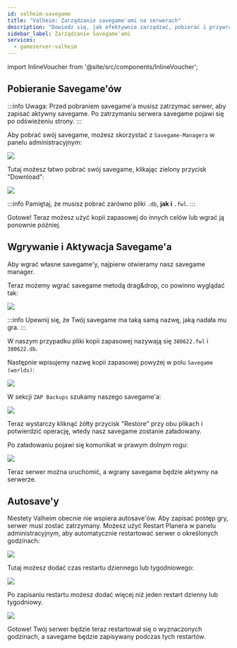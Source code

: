 ```yaml
---
id: valheim-savegame
title: "Valheim: Zarządzanie savegame'ami na serwerach"
description: "Dowiedz się, jak efektywnie zarządzać, pobierać i przywracać swoje savegame'y w Valheim za pomocą Savegame-Managera → Sprawdź teraz"
sidebar_label: Zarządzanie Savegame'ami
services:
  - gameserver-valheim
---
```


import InlineVoucher from '@site/src/components/InlineVoucher';

<InlineVoucher />

## Pobieranie Savegame'ów

:::info
Uwaga: Przed pobraniem savegame'a musisz zatrzymać serwer, aby zapisać aktywny savegame. Po zatrzymaniu serwera savegame pojawi się po odświeżeniu strony.
:::

Aby pobrać swój savegame, możesz skorzystać z `Savegame-Managera` w panelu administracyjnym:

![](https://screensaver01.zap-hosting.com/index.php/s/FryL7EXmEYBFBXD/preview)

Tutaj możesz łatwo pobrać swój savegame, klikając zielony przycisk "Download":

![](https://screensaver01.zap-hosting.com/index.php/s/2o2gnQ3GKpwc22w/preview)

:::info
Pamiętaj, że musisz pobrać zarówno pliki `.db`, **jak i** `.fwl`.
:::

Gotowe! Teraz możesz użyć kopii zapasowej do innych celów lub wgrać ją ponownie później.

## Wgrywanie i Aktywacja Savegame'a

Aby wgrać własne savegame'y, najpierw otwieramy nasz savegame manager.

Teraz możemy wgrać savegame metodą drag&drop, co powinno wyglądać tak:

![](https://screensaver01.zap-hosting.com/index.php/s/H2RJSyMGeiojfxD/preview)

:::info
Upewnij się, że Twój savegame ma taką samą nazwę, jaką nadała mu gra.
:::

W naszym przypadku pliki kopii zapasowej nazywają się `380622.fwl` i `380622.db`.

Następnie wpisujemy nazwę kopii zapasowej powyżej w polu `Savegame (worlds)`:

![](https://screensaver01.zap-hosting.com/index.php/s/Ggrys4xKjDm7inz/preview)

W sekcji `ZAP Backups` szukamy naszego savegame'a:

![](https://screensaver01.zap-hosting.com/index.php/s/beRMYmE4CicDNsz/preview)

Teraz wystarczy kliknąć żółty przycisk "Restore" przy obu plikach i potwierdzić operację, wtedy nasz savegame zostanie załadowany.

Po załadowaniu pojawi się komunikat w prawym dolnym rogu:

![](https://screensaver01.zap-hosting.com/index.php/s/Zs9F4rNRen4QMcs/preview)

Teraz serwer można uruchomić, a wgrany savegame będzie aktywny na serwerze.

## Autosave'y

Niestety Valheim obecnie nie wspiera autosave'ów. Aby zapisać postęp gry, serwer musi zostać zatrzymany. Możesz użyć Restart Planera w panelu administracyjnym, aby automatycznie restartować serwer o określonych godzinach:

![](https://screensaver01.zap-hosting.com/index.php/s/gTp5yJDQyHKX7eF/preview)

Tutaj możesz dodać czas restartu dziennego lub tygodniowego:

![](https://screensaver01.zap-hosting.com/index.php/s/nyqbMzjNL78qz9K/preview)

Po zapisaniu restartu możesz dodać więcej niż jeden restart dzienny lub tygodniowy.

![](https://screensaver01.zap-hosting.com/index.php/s/BddatyGLAZZWnCA/preview)

Gotowe! Twój serwer będzie teraz restartował się o wyznaczonych godzinach, a savegame będzie zapisywany podczas tych restartów.

<InlineVoucher />